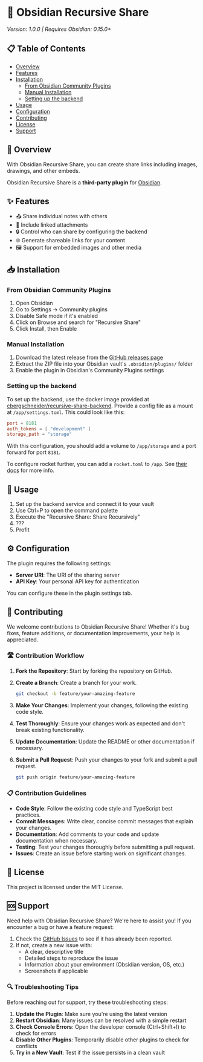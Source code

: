 # 🔄 Obsidian Recursive Share

*Version: 1.0.0 | Requires Obsidian: 0.15.0+*

## 📋 Table of Contents

- [Overview](#-overview)
- [Features](#-features)
- [Installation](#-installation)
    - [From Obsidian Community Plugins](#from-obsidian-community-plugins)
    - [Manual Installation](#manual-installation)
    - [Setting up the backend](#setting-up-the-backend)
- [Usage](#-usage)
- [Configuration](#-configuration)
- [Contributing](#-contributing)
- [License](#-license)
- [Support](#-support)

## 🌟 Overview

With Obsidian Recursive Share, you can create share links including images, drawings, and other embeds.

Obsidian Recursive Share is a **third-party plugin** for [Obsidian](https://obsidian.md). 

## ✨ Features

- 📤 Share individual notes with others
- 🔄 Include linked attachments
- 🔒 Control who can share by configuring the backend
- 🌐 Generate shareable links for your content
- 🖼️ Support for embedded images and other media

## 📥 Installation

### From Obsidian Community Plugins

1. Open Obsidian
2. Go to Settings → Community plugins
3. Disable Safe mode if it's enabled
4. Click on Browse and search for "Recursive Share"
5. Click Install, then Enable

### Manual Installation

1. Download the latest release from
   the [GitHub releases page](https://github.com/Bloeckchengrafik/obsidian-recursive-share/releases)
2. Extract the ZIP file into your Obsidian vault's `.obsidian/plugins/` folder
3. Enable the plugin in Obsidian's Community Plugins settings

### Setting up the backend

To set up the backend, use the docker image provided
at [cbergschneider/recursive-share-backend](https://hub.docker.com/r/cbergschneider/recursive-share-backend).
Provide a config file as a mount at `/app/settings.toml`. This could look like this:

```toml
port = 8181
auth_tokens = [ "development" ]
storage_path = "storage"
```

With this configuration, you should add a volume to `/app/storage` and a port forward for port `8181`.

To configure rocket further, you can add a `rocket.toml` to `/app`.
See [their docs](https://rocket.rs/guide/v0.4/configuration/) for more info.

## 🚀 Usage

1. Set up the backend service and connect it to your vault
2. Use Ctrl+P to open the command palette
3. Execute the "Recursive Share: Share Recursively"
4. ???
5. Profit

## ⚙️ Configuration

The plugin requires the following settings:

- **Server URI**: The URI of the sharing server
- **API Key**: Your personal API key for authentication

You can configure these in the plugin settings tab.

## 👥 Contributing

We welcome contributions to Obsidian Recursive Share! Whether it's bug fixes, feature additions, or documentation
improvements, your help is appreciated.

### 🛣️ Contribution Workflow

1. **Fork the Repository**: Start by forking the repository on GitHub.

2. **Create a Branch**: Create a branch for your work.
   ```bash
   git checkout -b feature/your-amazing-feature
   ```

3. **Make Your Changes**: Implement your changes, following the existing code style.

4. **Test Thoroughly**: Ensure your changes work as expected and don't break existing functionality.

5. **Update Documentation**: Update the README or other documentation if necessary.

6. **Submit a Pull Request**: Push your changes to your fork and submit a pull request.
   ```bash
   git push origin feature/your-amazing-feature
   ```

### 📋 Contribution Guidelines

- **Code Style**: Follow the existing code style and TypeScript best practices.
- **Commit Messages**: Write clear, concise commit messages that explain your changes.
- **Documentation**: Add comments to your code and update documentation when necessary.
- **Testing**: Test your changes thoroughly before submitting a pull request.
- **Issues**: Create an issue before starting work on significant changes.

## 📄 License

This project is licensed under the MIT License.

## 🆘 Support

Need help with Obsidian Recursive Share? We're here to assist you!
If you encounter a bug or have a feature request:

1. Check the [GitHub Issues](https://github.com/Bloeckchengrafik/obsidian-recursive-share/issues) to see if it has
   already been reported.
2. If not, create a new issue with:
    - A clear, descriptive title
    - Detailed steps to reproduce the issue
    - Information about your environment (Obsidian version, OS, etc.)
    - Screenshots if applicable

### 🔍 Troubleshooting Tips

Before reaching out for support, try these troubleshooting steps:

1. **Update the Plugin**: Make sure you're using the latest version
2. **Restart Obsidian**: Many issues can be resolved with a simple restart
3. **Check Console Errors**: Open the developer console (Ctrl+Shift+I) to check for errors
4. **Disable Other Plugins**: Temporarily disable other plugins to check for conflicts
5. **Try in a New Vault**: Test if the issue persists in a clean vault


